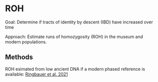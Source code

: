 # ROH

Goal: Determine if tracts of identity by descent (IBD) have increased over time 

Approach: Estimate runs of homozygosity (ROH) in the museum and modern populations. 


## Methods

ROH esimated from low ancient DNA if a modern phased reference is available: [Ringbauer et al. 2021](https://www.nature.com/articles/s41467-021-25289-w)
